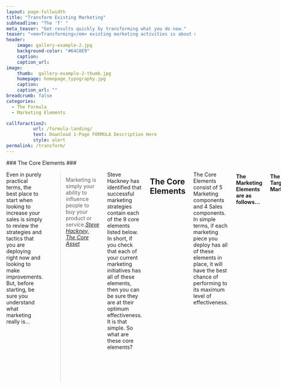 ```yaml
---
layout: page-fullwidth
title: "Transform Existing Marketing"
subheadline: "The 'T' "
meta_teaser: "Get results quickly by transforming what you do now."
teaser: "<em>Transforming</em> existing marketing activities is about making the current strategies as effective as possible."
header:
    image: gallery-example-2.jpg
    background-color: "#64C0E9"
    caption:
    caption_url:
image:
    thumb:  gallery-example-2-thumb.jpg
    homepage: homepage_typography.jpg
    caption:
    caption_url: ""
breadcrumb: false    
categories:
  - The Formula
  - Marketing Elements

callforaction2:
          url: /formula-landing/
          text: Download 1-Page FORMULA Description Here
          style: alert
permalink: /transform/          
---
```


<div class="row">
<!--Side panel-->
<div class="medium-4 medium-push-8 columns" markdown="1">
<div class="panel radius" markdown="1">
### The Core Elements ###
<img src="{{ site.urlimg }}core-elements.png" alt="">
</div>
</div><!-- /.medium-4.columns -->

<div class="medium-8 medium-pull-4 columns" markdown="1">


Even in purely practical terms, the best place to start when looking to increase your sales is simply to review the strategies and tactics that you are deploying right now and looking to make improvements.  But, before starting, be sure you understand what marketing really is...

> <span class="teaser">Marketing is simply your ability to influence people to buy your product or service.</span><cite>[Steve Hackney, The Core Asset][3]</cite>

Steve Hackney has identified that successful marketing strategies contain each of the 9 core elements listed below.  In short, if you check that each of your current marketing initiatives has all of these elements, then you can be sure they are at their optimum effectiveness.  It is that simple.
So what are these core elements?

## The Core Elements

The Core Elements consist of 5 Marketing components and 4 Sales components.  In simple terms, if each marketing piece you deploy has all of these elements in place, it will have the best chance of performing to its maximum level of effectiveness.

#### The Marketing Elements are as follows...

#### The Target Market
<p>The target market is a clearly identifiable group that can be identified as: needing your product or service; can afford to buy; can be defined discretely; can be reached with your marketing efforts</p>
#### The Differentiator
<p>A differentiator is something that sets your products or services apart from your competitors and by extension, your company from your competitors.  This appears to be a straightforward element to define, but it is not always as clear as you may think.</p>
#### An Irresistible Offer
<p>This will be something that the target market will find very difficult to ignore.</p>
#### The Guarantee
<p>Allowing your customers to buy with confidence is crucial. Offering a guarantee simply removes the risk from the buyer.</p>
#### Social Proof
<p>Showing the prospects how existing customers have benefitted from your product or service also builds confidence in your product or service.</p>

#### The Sales Elements are as follows...
#### The Headline
<p>A Punchy eye grabbing headline will capture the attention of the prospect. You have only fractions of a second to entice them to read more.</p>
#### Features & Benefits
<p>Outlining the features of your product or service alone is not enough to engage your audience.  You need to spell out how each feature will result in a specific benefit for your target market.</p>
#### Reasons Why
<p>Ask yourself why should the prospect buy from you?  It is the exact question they really will be asking themselves.  Having a unique product would be excellent, but there are probably alternatives to be considered, so spell out why they should buy from you.</p>
#### Call to Action
<p>Often overlooked, but it is crucial to guide your prospective customer through your sales process.  The actions they should take next and remember to outline what they can expect to happen after that.  It is also a good time to remind them of your offer and any other reason why they should take the action without delay.</p>

<h3>The Next Step in the FORMULA is L for <a href='/lead-generation/'>Lead Generation </a></h3>
 {: .t60 }
 <hr>
  <!-- Display list of blog posts - marketing components -->
 <div class="medium-10 columns">
         <p><strong>{{ site.data.language.more_articles }}</strong></p>
         {% include list-posts entries='5' offset='0' %}
 </div><!-- /.medium-10.columns -->




  [1]: https://developer.mozilla.org/en-US/docs/Web/Guide/HTML/HTML5/HTML5_element_list
  [2]: http://phlow.de/
  [3]: https://thecoreasset.com/team
  [4]: https://www.google.com/fonts/specimen/Lato
  [5]: https://www.google.com/fonts/specimen/Volkhov
  [6]: http://www.latofonts.com/
  [7]: http://modularscale.com/
  [8]: #
  [9]: #
  [10]: #

</div><!-- /.medium-8.columns -->
</div><!-- /.row -->
